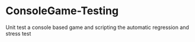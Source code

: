 # ConsoleGame-Testing
Unit test a console based game and scripting the automatic regression and stress test
